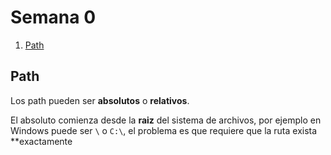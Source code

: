 # Semana 0

1. [Path](#Path)

## Path

Los path pueden ser **absolutos** o **relativos**.

El absoluto comienza desde la **raiz** del sistema de archivos, por ejemplo en Windows puede ser `\` o `C:\`, el problema es que requiere que la ruta exista **exactamente
